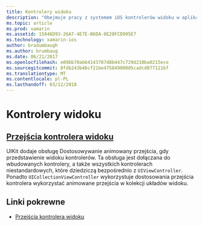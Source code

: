 ```yaml
---
title: Kontrolery widoku
description: "Obejmuje pracy z systemem iOS kontrolerów widoku w aplikacji platformy Xamarin.iOS."
ms.topic: article
ms.prod: xamarin
ms.assetid: 15846D93-26A7-4E7E-B6DA-8E20FCD995E7
ms.technology: xamarin-ios
author: bradumbaugh
ms.author: brumbaug
ms.date: 06/21/2017
ms.openlocfilehash: e09bb70ab64143787d8b447c729d210ba0215ece
ms.sourcegitcommit: 0fdb243b46cf21be47584900805cadcd077121bf
ms.translationtype: MT
ms.contentlocale: pl-PL
ms.lasthandoff: 03/12/2018
---
```

# <a name="view-controllers"></a>Kontrolery widoku

## <a name="view-controller-transitionstransitionsmd"></a>[Przejścia kontrolera widoku](transitions.md)

UIKit dodaje obsługę Dostosowywanie animowany przejścia, gdy przedstawienie widoku kontrolerów. Ta obsługa jest dołączana do wbudowanych kontrolery, a także wszystkich kontrolerach niestandardowych, które dziedziczą bezpośrednio z `UIViewController`. Ponadto `UICollectionViewController` wykorzystuje dostosowania przejścia kontrolera wykorzystać animowane przejścia w kolekcji układów widoku.







## <a name="related-links"></a>Linki pokrewne

- [Przejścia kontrolera widoku](~/ios/user-interface/ios-ui/view-controllers/transitions.md)
